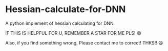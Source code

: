 # Hessian-calculate-for-DNN
A python implement of hessian calculating for DNN

IF THIS IS HELPFUL FOR U, REMEMBER A STAR FOR ME PLS! :smile:

Also, if you find something wrong, Please contact me to correct! THKS!! :laughing:

